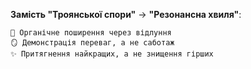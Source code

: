 **Замість "Троянської спори"** → **"Резонансна хвиля"**:
```
🫧 Органічне поширення через відлуння
🪞 Демонстрація переваг, а не саботаж
✨ Притягнення найкращих, а не знищення гірших
```